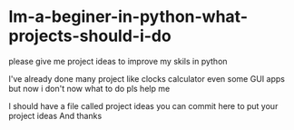 # Im-a-beginer-in-python-what-projects-should-i-do
please give me project ideas to improve my skils in python

I've already done many project like clocks calculator even some GUI apps but now i don't now what to do pls help me

I should have a file called project ideas you can commit here to put your project ideas
And thanks
